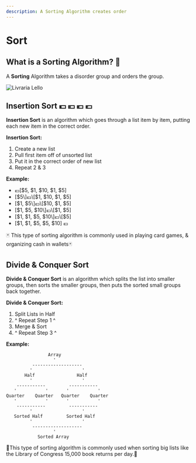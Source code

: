 ```yaml
---
description: A Sorting Algorithm creates order
---
```


# Sort

## What is a Sorting Algorithm? 🌈 

A **Sorting** Algorithm takes a disorder group and orders the group.

![Livraria Lello](../.gitbook/assets/pexels-ivo-rainha-1261180.jpg)

## Insertion Sort 💵 💴 💶 💷 

**Insertion Sort** is an algorithm which goes through a list item by item, putting each new item in the correct order.

**Insertion Sort:**  

1. Create a new list
2. Pull first item off of unsorted list
3. Put it in the correct order of new list
4. Repeat 2 & 3

**Example:**

* 💷\[$5, $1, $10, $1, $5\]
* \[$5\]💷\[$1, $10, $1, $5\]
* \[$1, $5\]💷\[$10, $1, $5\]
* \[$1, $5, $10\]💷\[$1, $5\]
* \[$1, $1, $5, $10\]💷\[$5\]
* \[$1, $1, $5, $5, $10\] 💷

🃏 This type of sorting algorithm is commonly used in playing card games, & organizing cash in wallets🃏

## **Divide & Conquer Sort**

**Divide & Conquer Sort** is an algorithm which splits the list into smaller groups, then sorts the smaller groups, then puts the sorted small groups back together.

**Divide & Conquer Sort:**

1. Split Lists in Half
2. ^ Repeat Step 1 ^
3. Merge & Sort 
4. ^ Repeat Step 3 ^

**Example:**

```text
                Array
                  '
          -------------------
         '                   '
       Half                Half
         '                   '
    -----------         -----------
   '           '       '           '
Quarter    Quarter   Quarter    Quarter 
   '           '       '           '
    -----------         -----------
         '                   '
   Sorted Half         Sorted Half
         '                   '
          -------------------
                  '
            Sorted Array
```

📕This type of sorting algorithm is commonly used when sorting big lists like the Library of Congress 15,000 book returns per day.📕 





